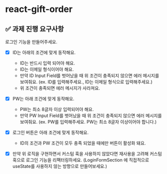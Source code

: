 # react-gift-order

## ✅ 과제 진행 요구사항

로그인 기능을 만들어주세요.

- [x] ID는 아래의 조건에 맞게 동작해요.
  - ID는 반드시 입력 되어야 해요.
  - ID는 이메일 형식이어야 해요.
  - 만약 ID Input Field를 벗어났을 때 위 조건이 충족되지 않으면 에러 메시지를 보여줘요. (ex. ID를 입력해주세요., ID는 이메일 형식으로 입력해주세요.)
  - 위 조건이 충족되면 에러 메시지가 사라져요.

- [x] PW는 아래 조건에 맞게 동작해요.
  - PW는 최소 8글자 이상 입력되어야 해요.
  - 만약 PW Input Field를 벗어났을 때 위 조건이 충족되지 않으면 에러 메시지를 보여줘요. (ex. PW를 입력해주세요. PW는 최소 8글자 이상이어야 합니다.)

- [x] 로그인 버튼은 아래 조건에 맞게 동작해요.
  - ID의 조건과 PW 조건이 모두 충족 되었을 때에만 버튼이 활성화 돼요.

- [x] 만약 위 로직을 구현하면서 커스텀 훅을 사용하지 않았다면 재사용을 고려해 커스텀 훅으로 로그인 기능을 리팩터링하세요. (LoginFormSection 에 직접적으로 useState를 사용하지 않는 방향으로 만들어보세요.)
